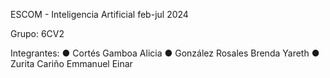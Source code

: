 ESCOM - Inteligencia Artificial feb-jul 2024

Grupo: 6CV2

Integrantes:
● Cortés Gamboa Alicia
● González Rosales Brenda Yareth
● Zurita Cariño Emmanuel Einar
